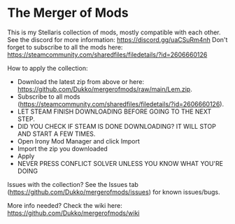 # The Merger of Mods
This is my Stellaris collection of mods, mostly compatible with each other. See the discord for more information: https://discord.gg/uaCSuRm4nh
Don't forget to subscribe to all the mods here: https://steamcommunity.com/sharedfiles/filedetails/?id=2606660126

How to apply the collection:
- Download the latest zip from above or here: https://github.com/Dukko/mergerofmods/raw/main/Lem.zip.
- Subscribe to all mods (https://steamcommunity.com/sharedfiles/filedetails/?id=2606660126). 
- LET STEAM FINISH DOWNLOADING BEFORE GOING TO THE NEXT STEP.
- DID YOU CHECK IF STEAM IS DONE DOWNLOADING? IT WILL STOP AND START A FEW TIMES.
- Open Irony Mod Manager and click Import
- Import the zip you downloaded
- Apply
- NEVER PRESS CONFLICT SOLVER UNLESS YOU KNOW WHAT YOU'RE DOING

Issues with the collection?
See the Issues tab (https://github.com/Dukko/mergerofmods/issues) for known issues/bugs.

More info needed?
Check the wiki here: https://github.com/Dukko/mergerofmods/wiki
